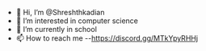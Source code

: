 - 👋 Hi, I’m @Shreshthkadian
- 👀 I’m interested in computer science
- 🌱 I’m currently in school
- 📫 How to reach me --https://discord.gg/MTkYpyRHHj

<!---
Shreshthkadian/Shreshthkadian is a ✨ special ✨ repository because its `README.md` (this file) appears on your GitHub profile.
You can click the Preview link to take a look at your changes.
--->
